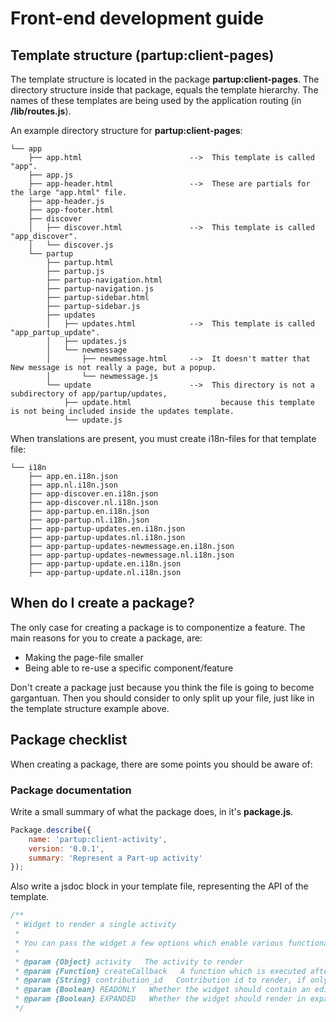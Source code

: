 # Front-end development guide

## Template structure (partup:client-pages)
The template structure is located in the package **partup:client-pages**. The directory structure inside that package, equals the template hierarchy. The names of these templates are being used by the application routing (in **/lib/routes.js**).

An example directory structure for **partup:client-pages**:
```
└── app
    ├── app.html                        -->  This template is called "app".
    ├── app.js
    ├── app-header.html                 -->  These are partials for the large "app.html" file.
    ├── app-header.js
    ├── app-footer.html
    ├── discover
    │   ├── discover.html               -->  This template is called "app_discover".
    │   └── discover.js
    └── partup
        ├── partup.html
        ├── partup.js
        ├── partup-navigation.html
        ├── partup-navigation.js
        ├── partup-sidebar.html
        ├── partup-sidebar.js
        ├── updates
        │   ├── updates.html            -->  This template is called "app_partup_update".
        │   ├── updates.js
        │   └── newmessage
        │       ├── newmessage.html     -->  It doesn't matter that New message is not really a page, but a popup.
        │       └── newmessage.js
        └── update                      -->  This directory is not a subdirectory of app/partup/updates,
            ├── update.html                    because this template is not being included inside the updates template.
            └── update.js
```


When translations are present, you must create i18n-files for that template file:

```
└── i18n
    ├── app.en.i18n.json
    ├── app.nl.i18n.json
    ├── app-discover.en.i18n.json
    ├── app-discover.nl.i18n.json
    ├── app-partup.en.i18n.json
    ├── app-partup.nl.i18n.json
    ├── app-partup-updates.en.i18n.json
    ├── app-partup-updates.nl.i18n.json
    ├── app-partup-updates-newmessage.en.i18n.json
    ├── app-partup-updates-newmessage.nl.i18n.json
    ├── app-partup-update.en.i18n.json
    ├── app-partup-update.nl.i18n.json
```

## When do I create a package?
The only case for creating a package is to componentize a feature. The main reasons for you to create a package, are:
- Making the page-file smaller
- Being able to re-use a specific component/feature

Don't create a package just because you think the file is going to become gargantuan. Then you should consider to only split up your file, just like in the template structure example above.

## Package checklist
When creating a package, there are some points you should be aware of:

### Package documentation
Write a small summary of what the package does, in it's **package.js**.

```js
Package.describe({
    name: 'partup:client-activity',
    version: '0.0.1',
    summary: 'Represent a Part-up activity'
});
```

Also write a jsdoc block in your template file, representing the API of the template.
```js
/**
 * Widget to render a single activity
 *
 * You can pass the widget a few options which enable various functionalities
 *
 * @param {Object} activity   The activity to render
 * @param {Function} createCallback   A function which is executed after a new activity has been added
 * @param {String} contribution_id   Contribution id to render, if only one should be rendered
 * @param {Boolean} READONLY   Whether the widget should contain an edit mode
 * @param {Boolean} EXPANDED   Whether the widget should render in expanded state
 */
```
